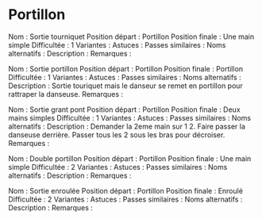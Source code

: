 Portillon
=========

Nom : Sortie tourniquet
Position départ : Portillon
Position finale : Une main simple
Difficultée : 1
Variantes : 
Astuces : 
Passes similaires : 
Noms alternatifs : 
Description : 
Remarques : 


Nom : Sortie portillon
Position départ : Portillon
Position finale : Portillon
Difficultée : 1
Variantes : 
Astuces : 
Passes similaires : 
Noms alternatifs : 
Description : Sortie touriquet mais le danseur se remet en portillon pour rattraper la danseuse.
Remarques : 


Nom : Sortie grant pont
Position départ : Portillon
Position finale : Deux mains simples
Difficultée : 1
Variantes : 
Astuces : 
Passes similaires : 
Noms alternatifs : 
Description : Demander la 2eme main sur 1 2. Faire passer la danseuse derrière. Passer tous les 2 sous les bras pour décroiser.  
Remarques : 


Nom : Double portillon
Position départ : Portillon
Position finale : Une main simple
Difficultée : 2
Variantes : 
Astuces : 
Passes similaires : 
Noms alternatifs : 
Description : 
Remarques : 


Nom : Sortie enroulée
Position départ : Portillon
Position finale : Enroulé
Difficultée : 2
Variantes : 
Astuces : 
Passes similaires : 
Noms alternatifs : 
Description : 
Remarques : 


